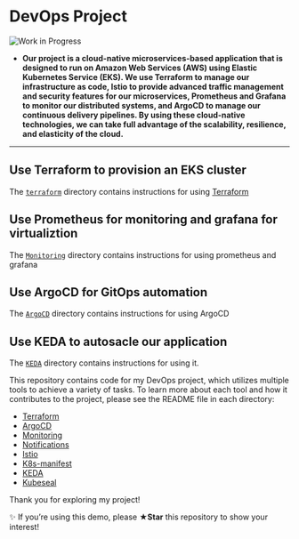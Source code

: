  # DevOps Project 

![Work in Progress](https://img.shields.io/badge/status-work%20in%20progress-yellow)

- **Our project is a cloud-native microservices-based application that is designed to run on Amazon Web Services (AWS) using Elastic Kubernetes Service (EKS). We use Terraform to manage our infrastructure as code, Istio to provide advanced traffic management and security features for our microservices, Prometheus and Grafana to monitor our distributed systems, and ArgoCD to manage our continuous delivery pipelines. By using these cloud-native technologies, we can take full advantage of the scalability, resilience, and elasticity of the cloud.**
______

## Use Terraform to provision an EKS cluster

The [`terraform`](./Terraform) directory contains instructions for using [Terraform](https://www.terraform.io/intro) 

## Use Prometheus for monitoring and grafana for virtualiztion

The [`Monitoring`](./Monitoring) directory contains instructions for using prometheus and grafana

## Use ArgoCD for GitOps automation 

The [`ArgoCD`](./ArgoCD) directory contains instructions for using ArgoCD

## Use KEDA to autosacle our application

The [`KEDA`](./KEDA/) directory contains instructions for using it.



This repository contains code for my DevOps project, which utilizes multiple tools to achieve a variety of tasks. To learn more about each tool and how it contributes to the project, please see the README file in each directory:

- [Terraform](./Terraform/README.md)
- [ArgoCD](./ArgoCD/README.md)
- [Monitoring](./Monitoring/README.md)
- [Notifications](./Monitoring/notifications/README.md)
- [Istio](./Istio%20manifests/README.md)
- [K8s-manifest](./kubernetes/README.md)
- [KEDA](./KEDA/README.md)
- [Kubeseal]()



Thank you for exploring my project!


✨ If you’re using this demo, please **★Star** this repository to show your interest!